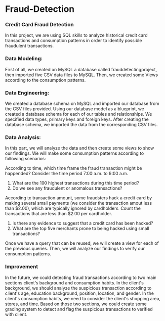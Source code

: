 # Fraud-Detection
### Credit Card Fraud Detection
In this project, we are using SQL skills to analyze historical credit card transactions and consumption patterns in order to identify possible fraudulent transactions.

### Data Modeling:
First of all, we created on MySQL a database called frauddetectingproject, then imported five CSV data files to MySQL. Then, we created some Views according to the consumption patterns.

### Data Engineering:
We created a database schema on MySQL and imported our database from the CSV files provided. Using our database model as a blueprint, we created a database schema for each of our tables and relationships. We specified data types, primary keys and foreign keys. After creating the database schema, we imported the data from the corresponding CSV files.

### Data Analysis:
In this part, we will analyze the data and then create some views to show our findings. We will make some consumption patterns according to following scenarios:

According to time, which time frame the fraud transaction might be happended? Consider the time period 7:00 a.m. to 9:00 a.m.
  1. What are the 100 highest transactions during this time period?
  2. Do we see any fraudulent or anomalous transactions?

According to transaction amount, some fraudsters hack a credit card by making several small payments (we consider the transaction amout less than $2.00), which are typically ignored by cardholders. Count the transactions that are less than $2.00 per cardholder. 
   1. Is there any evidence to suggest that a credit card has been hacked?
   2. What are the top five merchants prone to being hacked using small transactions?

Once we have a query that can be reused, we will create a view for each of the previous queries. Then, we will analyze our findings to verify our consumption patterns.

### Improvement
In the future, we could detecting fraud transactions according to two main sections client's background and consumption habits. In the client's background, we should analyze the suspicious transaction according to client's age, education background, position, location, and gender. In the client's consumption habits, we need to consider the client's shopping area, stores, and time. Based on those two sections, we could create some grading system to detect and flag the suspicious transactions to verified with client.
